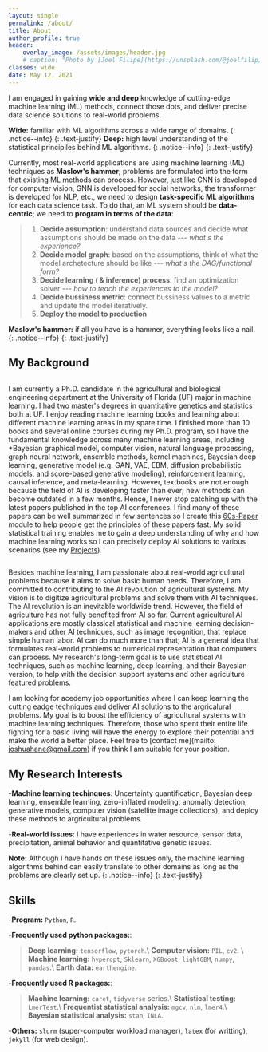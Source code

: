 ```yaml
---
layout: single
permalink: /about/
title: About
author_profile: true
header:
    overlay_image: /assets/images/header.jpg
    # caption: "Photo by [Joel Filipe](https://unsplash.com/@joelfilip) on [Unsplash](https://unsplash.com)"
classes: wide
date: May 12, 2021
---
```



I am engaged in gaining **wide and deep** knowledge of  cutting-edge machine learning (ML) methods, connect those dots, and deliver precise data science solutions to real-world problems.

<i class="far fa-sticky-note"></i> **Wide:** familiar with ML algorithms across a wide range of domains.
  {: .notice--info}
  {: .text-justify}
<i class="far fa-sticky-note"></i> **Deep:** high level understanding of the statistical principiles behind ML algorithms.
  {: .notice--info}
  {: .text-justify}

<!--- especially in agricultural scenarios. --->

<!---The field of agriculture has not fully benefited from AI so far. Currently, most agricultural AI applications are using machine learning (ML) techniques as **Maslow's hammer**;  they formulate the agricultural problems into the form that existing ML methods can process rather than design ML algorithms for specific argricultural problems. However, just like the CNN is developed for computer vision, the GNN is developed for social networks, the transformer is developed for NLP, and etc., we have limited methods that are designed specifically for particular agricultural problems. Hence, my research ambition is to develop domain specfic ML algorithms for the data revolution in argrculture.  --->

Currently, most real-world applications are using machine learning (ML) techniques as **Maslow's hammer**;  problems are formulated into the form that existing ML methods can process. However, just like CNN is developed for computer vision, GNN is developed for social networks, the transformer is developed for NLP, etc., we need to design **task-specific ML algorithms** for each data science task. To do that, an ML system should be **data-centric**; we need to **program in terms of the data**:

> 1. **Decide assumption**: understand data sources and decide what assumptions should be made on the data --- *what's the experience?*
> 2. **Decide model graph**: based on the assumptions, think of what the model archetecture should be like --- *what's the DAG/functional form?*
> 3. **Decide learning ( & inference) process**: find an optimization solver --- *how to teach the experiences to the model?*
> 4. **Decide bussiness metric**: connect bussiness values to a metric and update the model iteratively.
> 5. **Deploy the model to production**



<i class="far fa-sticky-note"></i>  **Maslow's hammer:** if all you have is a hammer, everything looks like a nail.
  {: .notice--info}
  {: .text-justify}


## My Background

<figure style="width: 36%" class="align-right">
  <img src="{{ site.url }}{{ site.baseurl }}/assets/images/book1.png" alt="">
</figure> 

I am currently a Ph.D. candidate in the agricultural and biological engineering department at the University of Florida (UF) major in machine learning. I had two master's degrees in quantitative genetics and statistics both at UF. I enjoy reading machine learning books and learning about different machine learning areas in my spare time. I finished more than 10 books and several online courses during my Ph.D. program, so I have the fundamental knowledge across many machine learning areas, including *Bayesian graphical model, computer vision, natural language processing, graph neural network, ensemble methods, kernel machines, Bayesian deep learning, generative model (e.g. GAN, VAE, EBM, diffusion probabilistic models, and score-based generative modeling), reinforcement learning, causal inference, and meta-learning. However, textbooks are not enough because the field of AI is developing faster than ever; new methods can become outdated in a few months. Hence, I never stop catching up with the latest papers published in the top AI conferences. I find many of these papers can be well summarized in few sentences so I create this [60s-Paper](/portfolio/) module to help people get the principles of these papers fast. My solid statistical training enables me to gain a deep understanding of why and how machine learning works so I can precisely deploy AI solutions to various scenarios (see my [Projects](/projects/)). 



<figure style="width: 36%" class="align-left">
  <img src="{{ site.url }}{{ site.baseurl }}/assets/images/ds.png" alt="">
</figure> 

Besides machine learning, I am passionate about real-world agricultural problems because it aims to solve basic human needs. Therefore, I am committed to contributing to the AI revolution of agricultural systems. My vision is to digitize agricultural problems and solve them with AI techniques. The AI revolution is an inevitable worldwide trend. However, the field of agriculture has not fully benefited from AI so far. Current agricultural AI applications are mostly classical statistical and machine learning decision-makers and other AI techniques, such as image recognition, that replace simple human labor. AI can do much more than that; AI is a general idea that formulates real-world problems to numerical representation that computers can process. My research's long-term goal is to use statistical AI techniques, such as machine learning, deep learning, and their Bayesian version, to help with the decision support systems and other agriculture featured problems. 

I am looking for acedemy job opportunities where I can keep learning the cutting eadge techniques and deliver AI solutions to the argricalural problems. My goal is to boost the efficiency of agricultural systems with machine learning techniques. Therefore, those who spent their entire life fighting for a basic living will have the energy to explore their potential and make the world a better place. Feel free to [contact me](mailto: joshuahane@gmail.com) if you think I am suitable for your position. 


## My Research Interests

-**Machine learning techinques**: Uncertainty quantification, Bayesian deep learning, ensemble learning, zero-inflated modeling, anomally detection, generative models, computer vision (satellite image collections), and deploy these methods to argricultural problems.

-**Real-world issues**: I have experiences in water resource, sensor data, precipitation, animal behavior and quantitative genetic issues. 

<i class="far fa-sticky-note"></i> **Note:** Although I have hands on these issues only, the machine learning algorithms behind can easily translate to other domains as long as the problems are clearly set up.
  {: .notice--info}
  {: .text-justify}



## Skills

-**Program:** `Python`, `R`.

-**Frequently used python packages:**:

  > **Deep learning:** `tensorflow`, `pytorch`.\\
  > **Computer vision:** `PIL`, `cv2`. \\
  > **Machine learning:** `hyperopt`, `Sklearn`, `XGBoost`, `lightGBM`, `numpy`, `pandas`.\\
  > **Earth data:** `earthengine`.

-**Frequently used R packages:**:

  > **Machine learning:** `caret`, `tidyverse` series.\\
  > **Statistical testing:** `LmerTest`.\\
  > **Frequentist statistical analysis:** `mgcv`, `nlm`, `lmer4`.\\
  > **Bayesian statistical analysis:** `stan`, `INLA`.


-**Others:** `slurm` (super-computer workload manager), `latex` (for writting), `jekyll` (for web design).





